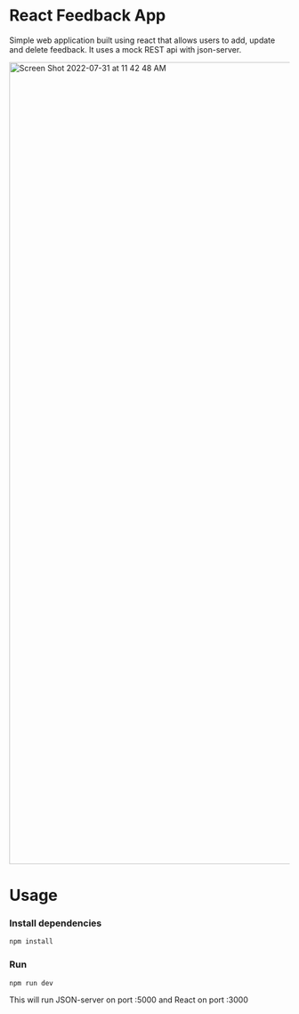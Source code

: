 # React Feedback App

Simple web application built using react that allows users to add, update and delete feedback.
It uses a mock REST api with json-server.

<img width="1440" alt="Screen Shot 2022-07-31 at 11 42 48 AM" src="https://user-images.githubusercontent.com/96276270/182034284-60c4872b-bf6c-4a37-ada7-0830d05fa9bb.png">

# Usage

### Install dependencies

```bash
npm install
```

### Run

```bash
npm run dev
```

This will run JSON-server on port :5000 and React on port :3000
